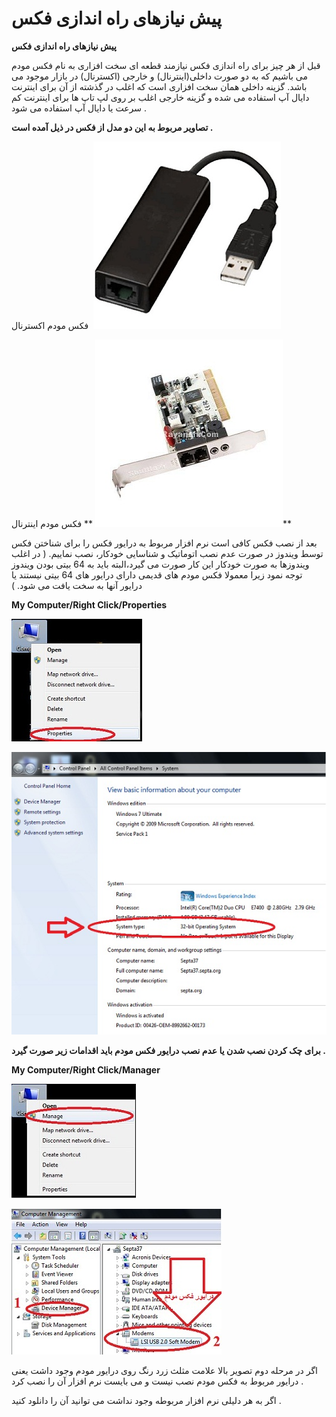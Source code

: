# پیش نیازهای راه اندازی فکس    

**پیش نیازهای راه اندازی فکس**

قبل از هر چیز برای راه اندازی فکس نیازمند قطعه ای سخت افزاری به نام فکس مودم می باشیم که به دو صورت داخلی(اینترنال) و خارجی (اکسترنال) در بازار موجود می باشد. گزینه داخلی همان سخت افزاری است که اغلب در گذشته از آن برای اینترنت دایال آپ استفاده می شده و گزینه خارجی اغلب بر روی لپ تاپ ها برای اینترنت کم سرعت یا دایال آپ استفاده می شود .

**تصاویر مربوط به این دو مدل از فکس در ذیل آمده است .**

فکس مودم اکسترنال  **![](Pishniyaz/Pishniyaz1.jpg)**

فکس مودم اینترنال ** ![](Pishniyaz/Pishniyaz2.jpg)**

بعد از نصب فکس کافی است نرم افزار مربوط به درایور فکس را برای شناختن فکس توسط ویندوز در صورت عدم نصب اتوماتیک و شناسایی خودکار، نصب نماییم. ( در اغلب ویندوزها به صورت خودکار این کار صورت می گیرد،البته باید به 64 بیتی بودن ویندوز توجه نمود زیرا معمولا فکس مودم های قدیمی دارای درایور های 64 بیتی نیستند یا درایور آنها به سخت یافت می شود. )

**My Computer/Right Click/Properties**

**![](Pishniyaz/Pishniyaz3.jpg)**

![](Pishniyaz/Pishniyaz4.jpg)

**برای چک کردن نصب شدن یا عدم نصب درایور فکس مودم باید اقدامات زیر صورت گیرد .**

**My Computer/Right Click/Manager**

![](Pishniyaz/Pishniyaz5.jpg)

![](Pishniyaz/Pishniyaz6.jpg)

اگر در مرحله دوم تصویر بالا علامت مثلث زرد رنگ روی درایور مودم وجود داشت یعنی درایور مربوط به فکس مودم نصب نیست و می بایست نرم افزار آن را نصب کرد .

اگر به هر دلیلی نرم افزار مربوطه وجود نداشت می توانید آن را دانلود کنید .